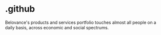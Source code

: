 # .github
Belovance's products and services portfolio touches almost all people on a daily basis, across economic and social spectrums.
